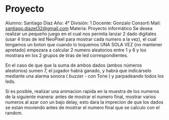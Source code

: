 # Proyecto
Alumno: Santiago Díaz
Año: 4°
División: 1
Docente: Gonzalo Consorti
Mail: santiago.diazet32@gmail.com
Materia: Proyecto informático
Se desea realizar un  pequeño juego en el cual nos permita lanzar 2 dado digitales (usar 4 tiras de led NeoPixel para mostrar cada numero a la vez), el cual tengamos un boton que cuando lo toquemos UNA SOLA VEZ (no mantener apretado) empezara a calcular 2 numero aleatorios entre 1 y 6  y los mostrara en los 2 grupos de tiras de led correspondientes.

En el caso de que que la suma de ambos dados (ambos números aleatorios) sumen 7, el jugador habrá ganado, y habrá que indicárselo mediante una alarma sonora ( buzzer - con Tone  )  y parpadeando todos los leds.

Si es posible, realizar una animacion rapida en la muestra de los numeros de la siguiente manera:
antes de mostrar el numero final,  mostrar varios numeros al azar con un bajo delay, esto dara la imprecion de que los dados se estan moviendo antes de mostrar el numero final que se calculo con el random.
